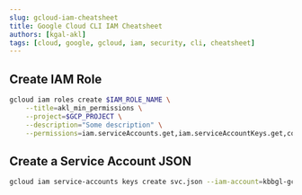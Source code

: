 ```yaml
---
slug: gcloud-iam-cheatsheet
title: Google Cloud CLI IAM Cheatsheet
authors: [kgal-akl]
tags: [cloud, google, gcloud, iam, security, cli, cheatsheet]
---
```


## Create IAM Role

```bash
gcloud iam roles create $IAM_ROLE_NAME \
	--title=akl_min_permissions \
	--project=$GCP_PROJECT \
	--description="Some description" \
	--permissions=iam.serviceAccounts.get,iam.serviceAccountKeys.get,compute.instances.get,compute.instanceGroups.list
```

## Create a Service Account JSON

```bash
gcloud iam service-accounts keys create svc.json --iam-account=kbbgl-gcp-dev@dev.gserviceaccount.com
```